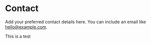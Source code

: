 # Contact

Add your preferred contact details here. You can include an email like [hello@example.com](mailto:hello@example.com).

This is a test
